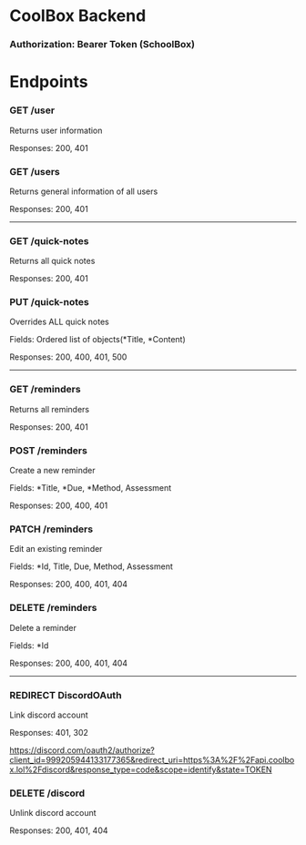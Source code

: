 # CoolBox Backend

### Authorization: Bearer Token (SchoolBox)
# Endpoints

### GET /user
Returns user information

Responses: 200, 401

### GET /users
Returns general information of all users

Responses: 200, 401

---

### GET /quick-notes
Returns all quick notes

Responses: 200, 401

### PUT /quick-notes
Overrides ALL quick notes

Fields: Ordered list of objects(*Title, *Content)

Responses: 200, 400, 401, 500

---

### GET /reminders
Returns all reminders

Responses: 200, 401

### POST /reminders
Create a new reminder

Fields: *Title, *Due, *Method, Assessment

Responses: 200, 400, 401

### PATCH /reminders
Edit an existing reminder

Fields: *Id, Title, Due, Method, Assessment

Responses: 200, 400, 401, 404


### DELETE /reminders
Delete a reminder

Fields: *Id

Responses: 200, 400, 401, 404

---

### REDIRECT DiscordOAuth
Link discord account

Responses: 401, 302

https://discord.com/oauth2/authorize?client_id=999205944133177365&redirect_uri=https%3A%2F%2Fapi.coolbox.lol%2Fdiscord&response_type=code&scope=identify&state=TOKEN


### DELETE /discord
Unlink discord account

Responses: 200, 401, 404
